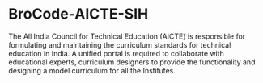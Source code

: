 # BroCode-AICTE-SIH
The All India Council for Technical Education (AICTE) is responsible for formulating and maintaining the curriculum standards for technical education in India. A unified portal is required to collaborate with educational experts, curriculum designers to provide the functionality and designing a model curriculum for all the Institutes.
